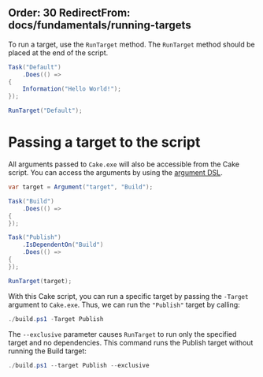 Order: 30
RedirectFrom: docs/fundamentals/running-targets
---

To run a target, use the `RunTarget` method. The `RunTarget` method should be placed at the end of the script.

```csharp
Task("Default")
    .Does(() =>
{
    Information("Hello World!");
});

RunTarget("Default");
```

# Passing a target to the script

All arguments passed to `Cake.exe` will also be accessible from the Cake script. You can access the arguments by using the [argument DSL](/dsl/#arguments).

```csharp
var target = Argument("target", "Build");

Task("Build")
    .Does(() =>
{
});

Task("Publish")
    .IsDependentOn("Build")
    .Does(() =>
{
});

RunTarget(target);
```

With this Cake script, you can run a specific target by passing the `-Target` argument to `Cake.exe`. Thus, we can run the `"Publish"` target by calling:

```powershell
./build.ps1 -Target Publish
```

The `--exclusive` parameter causes `RunTarget` to run only the specified target and no dependencies. This command runs the Publish target without running the Build target:

```powershell
./build.ps1 --target Publish --exclusive
```
